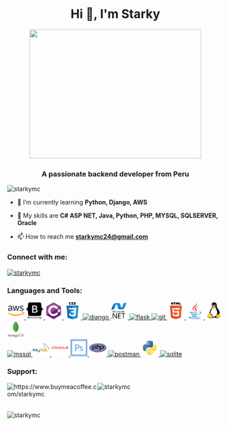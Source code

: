 <h1 align="center">Hi 👋, I'm Starky</h1>

<div align="center">
<img aling="center" width="400" height="300" src="https://silabuzb1medina.s3.us-east-1.amazonaws.com/starky.jpg?response-content-disposition=inline&X-Amz-Security-Token=IQoJb3JpZ2luX2VjEKr%2F%2F%2F%2F%2F%2F%2F%2F%2F%2FwEaCXVzLWVhc3QtMSJGMEQCIC46nUXT2uoENJKQ3LO6qbQF%2FGQTpCVF9ibREMNFCApZAiBAAyWMNuLbuzKSpWzZwwcwYukrQrAV2qM6PlapMm76bSrxAgjy%2F%2F%2F%2F%2F%2F%2F%2F%2F%2F8BEAAaDDczNjE4NzY3NTcyMyIMXIU0Jyx12dMHMUb3KsUCnsKYNuJsOONi%2Bh3RDPr4xpvMGC9vOCDsG3qRC4tC5kjq4sqOicJR70n%2BOtcf8Nka5GLq9Swuq0yJVoVcXZYOMgBBLSmCtmQZV27VZfSYgt0f5b%2BjfWFHqHSzn6oib31pd4JpsDzRMmzu%2BxUB2LzgZAl9AQ3SW6kx1L35PoP338IYselJFIqFEdAT6lPHLMtczjz4daFYciOx2MqT8K%2FeMfP9YZ2PXiMu9J9Vxf6pms%2FC5FDgpXvzvAWxbIFce3x2TuGiF0X3eBe17RF4F2O%2FqTnf5GX5AAcLcsUwKRvszjf3RlX5ZziejP0rGZ3uqT5mgXGnctT7QZz3dgNLK8aLUeTifRhA5bmuFjzKsmhYMaIYuzj7i4njiVlfV5wDmvtkoXUgT212dfHowgDWhTVjplnqVIKu3mrcoLxgm7z%2BslD13SYPZjCJ3NadBjq0App0lex%2Bifn0avYpE5K7aCcyYwfaIVNuvKio4tRjAUXVnXaIN3h61oDHK1JJ4IvJ%2BiEXeBWH0hfzzGvPbkzzDCxsDJHmSO0Hk%2FYclEpq4LZXVpZosLeZa3yjyHERyBg848ichMfSmaaqVMAIyahtIOr6wTxE2gCpZr%2FzNJb2OpGNhuPU4NrgJIJLgvicWUTPxRimN6j8AWk4tIJUgaBOU0CQf3S07c0BG97GL%2FXYpran1FQc3s3om7hE5em%2FC2unbCHmge8mH0FcMHgzikFMuk%2B4yZFex7vrOijgLvKuXTjZDduLDxQ%2FKnwcDjHQJsUt%2FV%2BkTtt7xn7YcXKhrvOqYZ%2BzJP6qYj43fIc0ukw%2BG6F1MIc7Fkpx4Qe2GIx%2BRC9fFh%2FagMGqY9Xin8I2RgOcN9pW1BJc&X-Amz-Algorithm=AWS4-HMAC-SHA256&X-Amz-Date=20230104T193246Z&X-Amz-SignedHeaders=host&X-Amz-Expires=300&X-Amz-Credential=ASIA2W2BUORF44KFT7MX%2F20230104%2Fus-east-1%2Fs3%2Faws4_request&X-Amz-Signature=a5e27f244666be6a834843ed00b66f6f76ab122e3cf43df93f2e283b44da3a5c" />
</div>

<h3 align="center">A passionate backend developer from Peru</h3>

<p align="left"> <img src="https://komarev.com/ghpvc/?username=starkymc&label=Profile%20views&color=0e75b6&style=flat" alt="starkymc" /> </p>

- 🌱 I’m currently learning **Python, Django, AWS**

- 💬 My skills are  **C# ASP NET, Java, Python, PHP, MYSQL, SQLSERVER, Oracle**

- 📫 How to reach me **starkymc24@gmail.com**

<h3 align="left">Connect with me:</h3>
<p align="left">
<a href="https://linkedin.com/in/starkymc" target="blank"><img align="center" src="https://raw.githubusercontent.com/rahuldkjain/github-profile-readme-generator/master/src/images/icons/Social/linked-in-alt.svg" alt="starkymc" height="30" width="40" /></a>
</p>

<h3 align="left">Languages and Tools:</h3>
<p align="left"> <a href="https://aws.amazon.com" target="_blank" rel="noreferrer"> <img src="https://raw.githubusercontent.com/devicons/devicon/master/icons/amazonwebservices/amazonwebservices-original-wordmark.svg" alt="aws" width="40" height="40"/> </a> <a href="https://getbootstrap.com" target="_blank" rel="noreferrer"> <img src="https://raw.githubusercontent.com/devicons/devicon/master/icons/bootstrap/bootstrap-plain-wordmark.svg" alt="bootstrap" width="40" height="40"/> </a> <a href="https://www.w3schools.com/cs/" target="_blank" rel="noreferrer"> <img src="https://raw.githubusercontent.com/devicons/devicon/master/icons/csharp/csharp-original.svg" alt="csharp" width="40" height="40"/> </a> <a href="https://www.w3schools.com/css/" target="_blank" rel="noreferrer"> <img src="https://raw.githubusercontent.com/devicons/devicon/master/icons/css3/css3-original-wordmark.svg" alt="css3" width="40" height="40"/> </a> <a href="https://www.djangoproject.com/" target="_blank" rel="noreferrer"> <img src="https://cdn.worldvectorlogo.com/logos/django.svg" alt="django" width="40" height="40"/> </a> <a href="https://dotnet.microsoft.com/" target="_blank" rel="noreferrer"> <img src="https://raw.githubusercontent.com/devicons/devicon/master/icons/dot-net/dot-net-original-wordmark.svg" alt="dotnet" width="40" height="40"/> </a> <a href="https://flask.palletsprojects.com/" target="_blank" rel="noreferrer"> 
<img src="https://www.vectorlogo.zone/logos/pocoo_flask/pocoo_flask-icon.svg" alt="flask" width="40" height="40"/> </a> <a href="https://git-scm.com/" target="_blank" rel="noreferrer"> <img src="https://www.vectorlogo.zone/logos/git-scm/git-scm-icon.svg" alt="git" width="40" height="40"/> </a> <a href="https://www.w3.org/html/" target="_blank" rel="noreferrer"> <img src="https://raw.githubusercontent.com/devicons/devicon/master/icons/html5/html5-original-wordmark.svg" alt="html5" width="40" height="40"/> </a> <a href="https://www.java.com" target="_blank" rel="noreferrer"> <img src="https://raw.githubusercontent.com/devicons/devicon/master/icons/java/java-original.svg" alt="java" width="40" height="40"/> </a> <a href="https://www.linux.org/" target="_blank" rel="noreferrer"> <img src="https://raw.githubusercontent.com/devicons/devicon/master/icons/linux/linux-original.svg" alt="linux" width="40" height="40"/> </a> <a href="https://www.mongodb.com/" target="_blank" rel="noreferrer">
<img src="https://raw.githubusercontent.com/devicons/devicon/master/icons/mongodb/mongodb-original-wordmark.svg" alt="mongodb" width="40" height="40"/> </a> <a href="https://www.microsoft.com/en-us/sql-server" target="_blank" rel="noreferrer">
<br>
<img src="https://www.svgrepo.com/show/303229/microsoft-sql-server-logo.svg" alt="mssql" width="40" height="40"/> </a> <a href="https://www.mysql.com/" target="_blank" rel="noreferrer"> <img src="https://raw.githubusercontent.com/devicons/devicon/master/icons/mysql/mysql-original-wordmark.svg" alt="mysql" width="40" height="40"/> </a> <a href="https://www.oracle.com/" target="_blank" rel="noreferrer"> <img src="https://raw.githubusercontent.com/devicons/devicon/master/icons/oracle/oracle-original.svg" alt="oracle" width="40" height="40"/> </a> <a href="https://www.photoshop.com/en" target="_blank" rel="noreferrer">
<img src="https://raw.githubusercontent.com/devicons/devicon/master/icons/photoshop/photoshop-line.svg" alt="photoshop" width="40" height="40"/> </a> <a href="https://www.php.net" target="_blank" rel="noreferrer"> <img src="https://raw.githubusercontent.com/devicons/devicon/master/icons/php/php-original.svg" alt="php" width="40" height="40"/> </a> <a href="https://postman.com" target="_blank" rel="noreferrer"> <img src="https://www.vectorlogo.zone/logos/getpostman/getpostman-icon.svg" alt="postman" width="40" height="40"/> </a> <a href="https://www.python.org" target="_blank" rel="noreferrer"> <img src="https://raw.githubusercontent.com/devicons/devicon/master/icons/python/python-original.svg" alt="python" width="40" height="40"/> </a> <a href="https://www.sqlite.org/" target="_blank" rel="noreferrer"> <img src="https://www.vectorlogo.zone/logos/sqlite/sqlite-icon.svg" alt="sqlite" width="40" height="40"/> </a> </p>

<h3 align="left">Support:</h3>
<p><a href="https://www.buymeacoffee.com/starkymc"> <img align="left" src="https://cdn.buymeacoffee.com/buttons/v2/default-yellow.png" height="50" width="210" alt="https://www.buymeacoffee.com/starkymc" /></a><a href="https://ko-fi.com/starkymc"> <img align="left" src="https://cdn.ko-fi.com/cdn/kofi3.png?v=3" height="50" width="210" alt="starkymc" /></a></p><br><br>
<br>
<p><img align="center" src="https://github-readme-stats.vercel.app/api/top-langs?username=starkymc&show_icons=true&locale=en&layout=compact" alt="starkymc" /></p>
